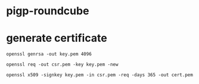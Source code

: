 # pigp-roundcube


# generate certificate

	openssl genrsa -out key.pem 4096

	openssl req -out csr.pem -key key.pem -new

	openssl x509 -signkey key.pem -in csr.pem -req -days 365 -out cert.pem
